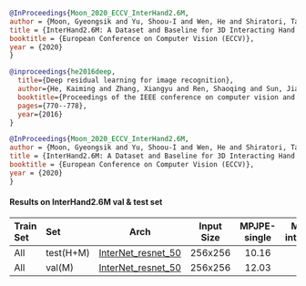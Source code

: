 <!-- [ALGORITHM] -->

```bibtex
@InProceedings{Moon_2020_ECCV_InterHand2.6M,
author = {Moon, Gyeongsik and Yu, Shoou-I and Wen, He and Shiratori, Takaaki and Lee, Kyoung Mu},
title = {InterHand2.6M: A Dataset and Baseline for 3D Interacting Hand Pose Estimation from a Single RGB Image},
booktitle = {European Conference on Computer Vision (ECCV)},
year = {2020}
}
```

<!-- [BACKBONE] -->

```bibtex
@inproceedings{he2016deep,
  title={Deep residual learning for image recognition},
  author={He, Kaiming and Zhang, Xiangyu and Ren, Shaoqing and Sun, Jian},
  booktitle={Proceedings of the IEEE conference on computer vision and pattern recognition},
  pages={770--778},
  year={2016}
}
```

<!-- [DATASET] -->

```bibtex
@InProceedings{Moon_2020_ECCV_InterHand2.6M,
author = {Moon, Gyeongsik and Yu, Shoou-I and Wen, He and Shiratori, Takaaki and Lee, Kyoung Mu},
title = {InterHand2.6M: A Dataset and Baseline for 3D Interacting Hand Pose Estimation from a Single RGB Image},
booktitle = {European Conference on Computer Vision (ECCV)},
year = {2020}
}
```

#### Results on InterHand2.6M val & test set

|Train Set| Set | Arch  | Input Size | MPJPE-single |  MPJPE-interacting  |  MPJPE-all  | MRRPE | APh   | ckpt    | log     |
| :--- | :--- | :--------: | :--------: | :------: | :------: | :------: |:------: |:------: |:------: |:------: |
| All | test(H+M) | [InterNet_resnet_50](/configs/hand/3d_kpt_sview_rgb_img/internet/interhand3d/res50_interhand3d_all_256x256.py) | 256x256 | 10.16 | 15.27 | 12.97 | 33.14 | 0.99 | [ckpt](https://download.openmmlab.com/mmpose/hand3d/internet/res50_intehand3d_all_256x256-b9c1cf4c_20210506.pth) | [log](https://download.openmmlab.com/mmpose/hand3d/internet/res50_intehand3d_all_256x256_20210506.log.json) |
| All | val(M) | [InterNet_resnet_50](/configs/hand/3d_kpt_sview_rgb_img/internet/interhand3d/res50_interhand3d_all_256x256.py) | 256x256 | 12.03 | 17.88 | 14.84 | 34.93 | 0.99 | [ckpt](https://download.openmmlab.com/mmpose/hand3d/internet/res50_intehand3d_all_256x256-b9c1cf4c_20210506.pth) | [log](https://download.openmmlab.com/mmpose/hand3d/internet/res50_intehand3d_all_256x256_20210506.log.json) |
